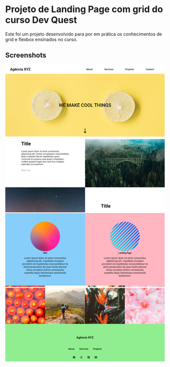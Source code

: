 # Projeto de Landing Page com grid do curso Dev Quest

Este foi um projeto desenvolvido para por em prática os conhecimentos de grid e flexbox ensinados no curso.

## Screenshots

![](./src/images/Screenshot_1.png)
![](./src/images/Screenshot_2.png)
![](./src/images/Screenshot_3.png)
![](./src/images/Screenshot_4.png)